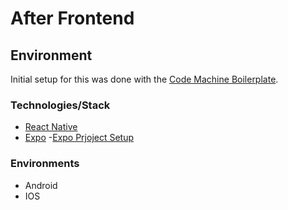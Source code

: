 # After Frontend

## Environment

Initial setup for this was done with the [Code Machine Boilerplate](https://github.com/thecodingmachine/react-native-boilerplate?tab=readme-ov-file).

### Technologies/Stack

- [React Native](https://reactnative.dev/docs/environment-setup)
- [Expo](https://expo.dev/accounts/nenye-a/projects/after) -[Expo Prjoject Setup](https://docs.expo.dev/get-started/set-up-your-environment/?platform=ios&device=physical&mode=development-build)

### Environments

- Android
- IOS
